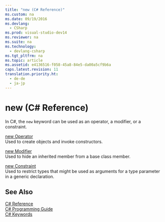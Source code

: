 ```yaml
---
title: "new (C# Reference)"
ms.custom: na
ms.date: 09/19/2016
ms.devlang: 
  - CSharp
ms.prod: visual-studio-dev14
ms.reviewer: na
ms.suite: na
ms.technology: 
  - devlang-csharp
ms.tgt_pltfrm: na
ms.topic: article
ms.assetid: e4136516-f058-45a8-84e5-da00a5cf9b6a
caps.latest.revision: 11
translation.priority.ht: 
  - de-de
  - ja-jp
---
```

# new (C# Reference)
In C#, the `new` keyword can be used as an operator, a modifier, or a constraint.  
  
 [new Operator](../vs140/new-Operator--C#-Reference-.md)  
 Used to create objects and invoke constructors.  
  
 [new Modifier](../vs140/new-Modifier--C#-Reference-.md)  
 Used to hide an inherited member from a base class member.  
  
 [new Constraint](../vs140/new-Constraint--C#-Reference-.md)  
 Used to restrict types that might be used as arguments for a type parameter in a generic declaration.  
  
## See Also  
 [C# Reference](../vs140/C#-Reference.md)   
 [C# Programming Guide](../vs140/C#-Programming-Guide.md)   
 [C# Keywords](../Topic/C%23%20Keywords.md)